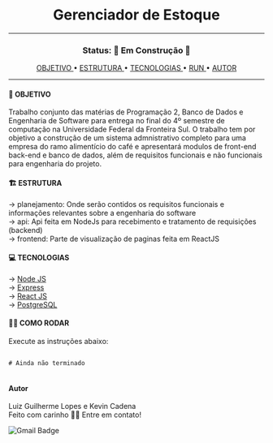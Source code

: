 ﻿<h1 align="center"> Gerenciador de Estoque </h1>
<hr/>
<h3 align="center"> Status: 🚧 Em Construção 🚧</h3>

<p align="center"> 
  <a href="#objetivos"> OBJETIVO </a> •
  <a href="#estrutura"> ESTRUTURA </a> •
  <a href="#tecnologias"> TECNOLOGIAS </a> •
  <a href="#run"> RUN </a> •
  <a href="#autor"> AUTOR </a>
</p>

<hr/>
<h4 id="#objetivo"> 🚀 OBJETIVO </h3>
<p> Trabalho conjunto das matérias de Programação 2, Banco de Dados e Engenharia de Software para entrega no final do 4º semestre de computação na Universidade Federal da Fronteira Sul. O trabalho tem por objetivo a construção de um sistema admnistrativo completo para uma empresa do ramo alimentício do café e apresentará modulos de front-end back-end e banco de dados, além de requisitos funcionais e não funcionais para engenharia do projeto. </p>

<h4 id="estrutura"> 🏗️ ESTRUTURA </h4>
→ <span> planejamento: Onde serão contidos os requisitos funcionais e informações relevantes sobre a engenharia do software</span> <br>
→ <span> api: Api feita em NodeJs para recebimento e tratamento de requisições (backend)</span>  <br>
→ <span> frontend: Parte de visualização de paginas feita em ReactJS</span>  <br>


<h4 id="#tecnologias"> 💻 TECNOLOGIAS </h3>
→ <a href="https://nodejs.org/en"> Node JS </a> <br>
→ <a href="https://expressjs.com/pt-br/"> Express </a> <br>
→ <a href="https://pt-br.legacy.reactjs.org/"> React JS </a> <br>
→ <a href="https://www.postgresql.org/"> PostgreSQL </a> <br>

<h4> 👩‍💻 COMO RODAR </h4>
<p id="run" >Execute as instruções abaixo:</p>

```

# Ainda não terminado


```

<h4 id="autor">Autor</h4>
Luiz Guilherme Lopes e Kevin Cadena <br>
Feito com carinho 👋🏽 Entre em contato!

![Gmail Badge](https://img.shields.io/badge/-zanelallopes9977@gmail.com-c14438?style=flat-square&logo=Gmail&logoColor=white&link=mailto:zanelallopes9977@gmail.com)
